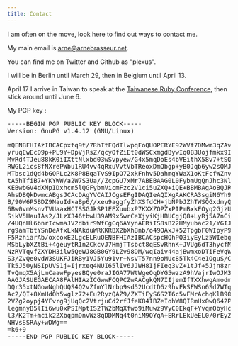 ```yaml
---
title: Contact
---
```

I am often on the move, look here to find out ways to contact me.

My main email is arne@arnebrasseur.net.

You can find me on Twitter and Github as "plexus".

I will be in Berlin until March 29, then in Belgium until April 13.

April 17 I arrive in Taiwan to speak at the [Taiwanese Ruby Conference](http://rubyconf.tw), then stick around until June 6.

My PGP key :

<pre>
-----BEGIN PGP PUBLIC KEY BLOCK-----
Version: GnuPG v1.4.12 (GNU/Linux)

mQENBFHIAzIBCACpxtq9t/7RhTtFQdTlwpqFoQUOPERYE92WVf7DMwm3qZAvqIC4
yruqEwEcD9p+PL9Y+DpVjRsZ/qcyOfZiEt0dWSCxmgdBywIq0B3Uojfmkx9IOk9J
MvRd4TJeu88kK0iIXttNlxbd03wSvpyew/G4x5mqDoEs4bVEithX58v7+tSQe7Iv
RWGL2ics8fNXrePWbu1RU4vv4qRxuVvtVbTReoxDmQbgp+yB0Jqb6yw2sQMJgXVm
MTbsc1dQd4bGOPLc2K8P8BqaTvS9IpO72xkFnhv5DahmgYWaX1oKtFcfWZnvPZ8u
tA5hTfiB7+YKYWW/a2W7S3Ua//ZcpGU7xMr7ABEBAAG0L0FybmUgQnJhc3NldXIg
KEBwbGV4dXMpIDxhcm5lQGFybmVicmFzc2V1ci5uZXQ+iQE+BBMBAgAoBQJRyAMy
AhsDBQkDwmcABgsJCAcDAgYVCAIJCgsEFgIDAQIeAQIXgAAKCRA3sgiN6Yh9NRQ0
B/90W6P5BDZ9NauIdkaBp6//xeu9aggfyZhXSfdCH+jbNPbJZhTWSQGxdmyQ4cgl
6Bw0vmMsnvTVUaaxHCISSGJkSP1EEXuubxP7KXXZOPZxPIPmBxkFOyq2GjzUEGUk
SikV5HauIAs2/JLzX346tbwU39AM9x5wrCeXjyiKjHBUCgjQ8+LyRj5A7nCi1hwR
/4UQnHl6bnrIcwmaJV2dbir9WfCgCq6AYynAERiIS8sB22HMyubac21/YGIJGvxn
rg9amTbtYSnDeAfxLkNAkduWRKKRBX2bXhBnb/o49OAxJ+52TpgbF0WIpyP9KL72
F5RzhiarAb/oxcoxE2LgcELRuQENBFHIAzIBCACspcHQhPQ3iyEyLz5WIebqCd/v
MSbLybXZtBi+4geuytR1nZCkcvJ7HmjTTsbct8qESvRhnK+JVUg6dT3hycfMw5IR
NzRVTqvfZXYDH3ilw5QeWJ8GB0GY9LZv98DM/wqIaiv44ajBwmxoDTiFeVqWsCCo
S3/ZvQe0vdW3SUKFJiRBy1VJ5Yu91vr+NsVT57nn9oMUc85Tk4C4e1OguS/CiI8V
Tk5J50yNSIpUVS1j+Ijrxeq4NUI65lIv6JJWH8IjFIeq3vZ+1tJf+5Jjn8zr6ETn
TvQmqX5AjLmCaawFpyesBQye0raJIGA77WtWgeOqDYG5wzzA9hVajrIwOJM3ABEB
AAGJASUEGAECAA8FAlHIAzICGwwFCQPCZwAACgkQN7IIjemIfTXXhwgAmodmw9Ku
DQr35xtNGowNghQUQS4Q2vZfmYlNrbp9sd52UcdtD6z9hvFkSFWSn6Sd7WTqUwSX
Ac2/QI+8XmHdOh5wglz72+Eu2RyzQAZ9/ZXTiEyS6S2T6c5vFMrAchqKlB90IZr8
2VZg2oypj4YFvrg9jUqQc2VtrjuCd2rfJfeK84IBZeIohW8QIRmHx0wQ642PiFcM
legmnyB5lIi6wu0xPSIMptIS2TW2bMqXfwo9iMuwz9VyC0EkqF+YvqmObyHcZRJz
l3/K2Tm+mcik2ZXbqpmDnvWz8qDDMNq4t0niM9OYqA+ERrLEkUeEL0/0rEyZUJYv
NHVsSSRAy+wDWg==
=k6+9
-----END PGP PUBLIC KEY BLOCK-----
</pre>
